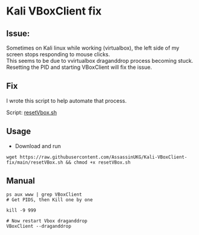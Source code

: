 # Kali VBoxClient fix

## Issue: 

Sometimes on Kali linux while working (virtualbox), the left side of my screen stops responding to mouse clicks.  
This seems to be due to vvirtualbox draganddrop process becoming stuck. 
Resetting the PID and starting VBoxClient will fix the issue. 

## Fix

I wrote this script to help automate that process.

Script: [resetVbox.sh](/resetVBox.sh)

## Usage

- Download and run
```
wget https://raw.githubusercontent.com/AssassinUKG/Kali-VBoxClient-fix/main/resetVBox.sh && chmod +x resetVBox.sh 
```

## Manual 

```
ps aux www | grep VBoxClient
# Get PIDS, then Kill one by one

kill -9 999

# Now restart Vbox draganddrop
VBoxClient --draganddrop
```
